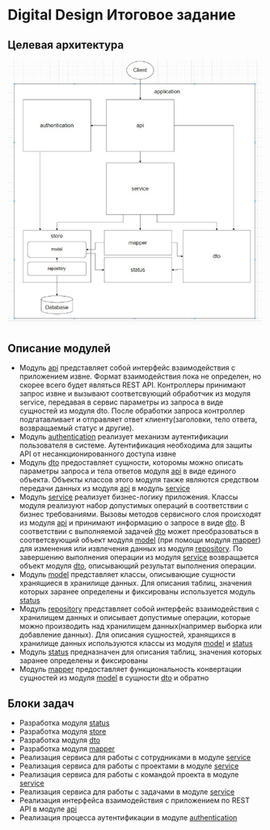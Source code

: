 # Digital Design Итоговое задание

## Целевая архитектура
![Target architecture](./target-architecture.jpg)

## Описание модулей
* Модуль [api](./api) представляет собой интерфейс взаимодействия с приложением извне. Формат взаимодействия пока
  не определен, но скорее всего будет являться REST API. Контроллеры принимают запрос извне и вызывают соответсвующий
  обработчик из модуля service, передавая в сервис параметры из запроса в виде сущностей из модуля dto. После обработки
  запроса контроллер подгатавливает и отправляет ответ клиенту(заголовки, тело ответа, возвращаемый статус и другие).
* Модуль [authentication](./application) реализует механизм аутентификации пользователя в системе. Аутентификация
  необходима для защиты API от несанкционированного доступа извне
* Модуль [dto](./dto) предоставляет сущности, которомы можно описать параметры запроса и тела ответов модуля
  [api](./api) в виде единого объекта. Объекты классов этого модуля также являются средством передачи данных из модуля
  [api](./api) в модуль [service](./service)
* Модуль [service](./service) реализует бизнес-логику приложения. Классы модуля реализуют набор допустимых операций в
  соответствии с бизнес требованиями. Вызовы методов сервисного слоя происходят из модуля [api](./api) и принимают
  информацию о запросе в виде [dto](./dto). В соответствии с выполняемой задачей [dto](./dto) может преобразоваться в
  соответсвующий объект модуля [model](./store/model) (при помощи модуля [mapper](./mapper))  для изменения или извлечения
  данных из модуля [repository](./store/repository). По завершению выполнения операции из модуля [service](./service)
  возвращается объект модуля [dto](./dto), описывающий результат выполнения операции.
* Модуль [model](./store/model) представляет классы, описывающие сущности хранящиеся в хранилище данных. Для описания
  таблиц, значения которых заранее определены и фиксированы используется модуль [status](./status)
* Модуль [repository](./store/repository) представляет собой интерфейс взаимодействия с хранилищем данных и описывает
  допустимые операции, которые можно производить над хранилищем данных(например выборка или добавление данных). Для
  описания сущностей, хранящихся в хранилище данных используются классы из модуля [model](./store/model)
  и [status](./status)
* Модуль [status](./status) предназначен для описания таблиц, значения которых заранее определены и фиксированы
* Модуль [mapper](./mapper) предоставляет функциональность конвертации сущностей из модуля [model](./store/model) в
  сущности [dto](./dto) и обратно

## Блоки задач
* Разработка модуля [status](./status)
* Разработка модуля [store](./store)
* Разработка модуля [dto](./dto)
* Разработка модуля [mapper](./mapper)
* Реализация сервиса для работы с сотрудниками в модуле [service](./service)
* Реализация сервиса для работы с проектами в модуле [service](./service)
* Реализация сервиса для работы с командой проекта в модуле [service](./service)
* Реализация сервиса для работы с задачами в модуле [service](./service)
* Реализация интерфейса взаимодействия с приложением по REST API в модуле [api](./api)
* Реализация процесса аутентификации в модуле [authentication](./authentication)
